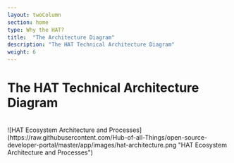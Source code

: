 ```yaml
---
layout: twoColumn
section: home
type: Why the HAT?
title:  "The Architecture Diagram"
description: "The HAT Technical Architecture Diagram"
weight: 6
---
```


# The HAT Technical Architecture Diagram
<br />
![HAT Ecosystem Architecture and Processes](https://raw.githubusercontent.com/Hub-of-all-Things/open-source-developer-portal/master/app/images/hat-architecture.png "HAT Ecosystem Architecture and Processes")
